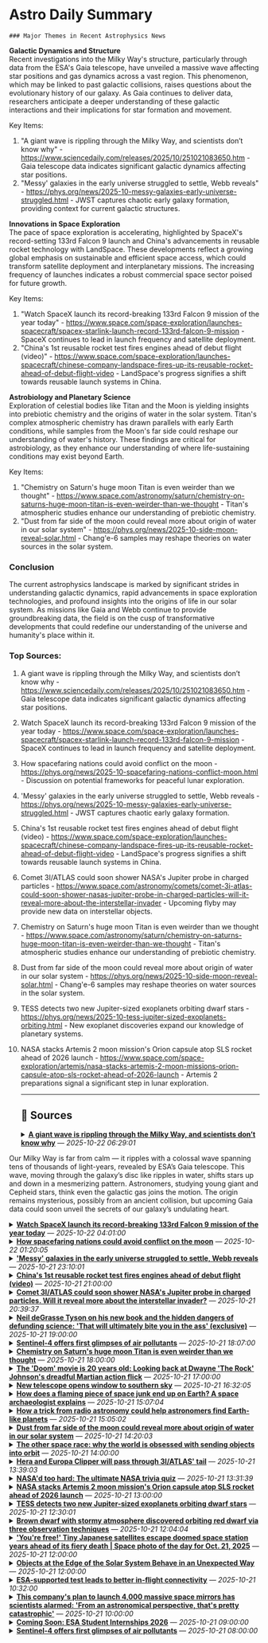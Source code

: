 # Astro Daily Summary

    ### Major Themes in Recent Astrophysics News

**Galactic Dynamics and Structure**  
Recent investigations into the Milky Way's structure, particularly through data from the ESA's Gaia telescope, have unveiled a massive wave affecting star positions and gas dynamics across a vast region. This phenomenon, which may be linked to past galactic collisions, raises questions about the evolutionary history of our galaxy. As Gaia continues to deliver data, researchers anticipate a deeper understanding of these galactic interactions and their implications for star formation and movement.

Key Items:  
1. "A giant wave is rippling through the Milky Way, and scientists don’t know why" - https://www.sciencedaily.com/releases/2025/10/251021083650.htm - Gaia telescope data indicates significant galactic dynamics affecting star positions.  
2. "Messy' galaxies in the early universe struggled to settle, Webb reveals" - https://phys.org/news/2025-10-messy-galaxies-early-universe-struggled.html - JWST captures chaotic early galaxy formation, providing context for current galactic structures.

**Innovations in Space Exploration**  
The pace of space exploration is accelerating, highlighted by SpaceX's record-setting 133rd Falcon 9 launch and China's advancements in reusable rocket technology with LandSpace. These developments reflect a growing global emphasis on sustainable and efficient space access, which could transform satellite deployment and interplanetary missions. The increasing frequency of launches indicates a robust commercial space sector poised for future growth.

Key Items:  
1. "Watch SpaceX launch its record-breaking 133rd Falcon 9 mission of the year today" - https://www.space.com/space-exploration/launches-spacecraft/spacex-starlink-launch-record-133rd-falcon-9-mission - SpaceX continues to lead in launch frequency and satellite deployment.  
2. "China's 1st reusable rocket test fires engines ahead of debut flight (video)" - https://www.space.com/space-exploration/launches-spacecraft/chinese-company-landspace-fires-up-its-reusable-rocket-ahead-of-debut-flight-video - LandSpace's progress signifies a shift towards reusable launch systems in China.

**Astrobiology and Planetary Science**  
Exploration of celestial bodies like Titan and the Moon is yielding insights into prebiotic chemistry and the origins of water in the solar system. Titan's complex atmospheric chemistry has drawn parallels with early Earth conditions, while samples from the Moon's far side could reshape our understanding of water's history. These findings are critical for astrobiology, as they enhance our understanding of where life-sustaining conditions may exist beyond Earth.

Key Items:  
1. "Chemistry on Saturn's huge moon Titan is even weirder than we thought" - https://www.space.com/astronomy/saturn/chemistry-on-saturns-huge-moon-titan-is-even-weirder-than-we-thought - Titan's atmospheric studies enhance our understanding of prebiotic chemistry.  
2. "Dust from far side of the moon could reveal more about origin of water in our solar system" - https://phys.org/news/2025-10-side-moon-reveal-solar.html - Chang'e-6 samples may reshape theories on water sources in the solar system.

### Conclusion
The current astrophysics landscape is marked by significant strides in understanding galactic dynamics, rapid advancements in space exploration technologies, and profound insights into the origins of life in our solar system. As missions like Gaia and Webb continue to provide groundbreaking data, the field is on the cusp of transformative developments that could redefine our understanding of the universe and humanity's place within it.

### Top Sources:
1. A giant wave is rippling through the Milky Way, and scientists don’t know why - https://www.sciencedaily.com/releases/2025/10/251021083650.htm - Gaia telescope data indicates significant galactic dynamics affecting star positions.  
2. Watch SpaceX launch its record-breaking 133rd Falcon 9 mission of the year today - https://www.space.com/space-exploration/launches-spacecraft/spacex-starlink-launch-record-133rd-falcon-9-mission - SpaceX continues to lead in launch frequency and satellite deployment.  
3. How spacefaring nations could avoid conflict on the moon - https://phys.org/news/2025-10-spacefaring-nations-conflict-moon.html - Discussion on potential frameworks for peaceful lunar exploration.  
4. 'Messy' galaxies in the early universe struggled to settle, Webb reveals - https://phys.org/news/2025-10-messy-galaxies-early-universe-struggled.html - JWST captures chaotic early galaxy formation.  
5. China's 1st reusable rocket test fires engines ahead of debut flight (video) - https://www.space.com/space-exploration/launches-spacecraft/chinese-company-landspace-fires-up-its-reusable-rocket-ahead-of-debut-flight-video - LandSpace's progress signifies a shift towards reusable launch systems in China.  
6. Comet 3I/ATLAS could soon shower NASA's Jupiter probe in charged particles - https://www.space.com/astronomy/comets/comet-3i-atlas-could-soon-shower-nasas-jupiter-probe-in-charged-particles-will-it-reveal-more-about-the-interstellar-invader - Upcoming flyby may provide new data on interstellar objects.  
7. Chemistry on Saturn's huge moon Titan is even weirder than we thought - https://www.space.com/astronomy/saturn/chemistry-on-saturns-huge-moon-titan-is-even-weirder-than-we-thought - Titan's atmospheric studies enhance our understanding of prebiotic chemistry.  
8. Dust from far side of the moon could reveal more about origin of water in our solar system - https://phys.org/news/2025-10-side-moon-reveal-solar.html - Chang'e-6 samples may reshape theories on water sources in the solar system.  
9. TESS detects two new Jupiter-sized exoplanets orbiting dwarf stars - https://phys.org/news/2025-10-tess-jupiter-sized-exoplanets-orbiting.html - New exoplanet discoveries expand our knowledge of planetary systems.  
10. NASA stacks Artemis 2 moon mission's Orion capsule atop SLS rocket ahead of 2026 launch - https://www.space.com/space-exploration/artemis/nasa-stacks-artemis-2-moon-missions-orion-capsule-atop-sls-rocket-ahead-of-2026-launch - Artemis 2 preparations signal a significant step in lunar exploration.
                
    ---
                
    ## 📰 Sources
    <details><summary><strong><a href='https://www.sciencedaily.com/releases/2025/10/251021083650.htm' target='_blank'>A giant wave is rippling through the Milky Way, and scientists don’t know why</a></strong> — <em>2025-10-22 06:29:01</em></summary>

Our Milky Way is far from calm — it ripples with a colossal wave spanning tens of thousands of light-years, revealed by ESA’s Gaia telescope. This wave, moving through the galaxy’s disc like ripples in water, shifts stars up and down in a mesmerizing pattern. Astronomers, studying young giant and Cepheid stars, think even the galactic gas joins the motion. The origin remains mysterious, possibly from an ancient collision, but upcoming Gaia data could soon unveil the secrets of our galaxy’s undulating heart.

</details>

<details><summary><strong><a href='https://www.space.com/space-exploration/launches-spacecraft/spacex-starlink-launch-record-133rd-falcon-9-mission' target='_blank'>Watch SpaceX launch its record-breaking 133rd Falcon 9 mission of the year today</a></strong> — <em>2025-10-22 04:01:00</em></summary>

SpaceX will launch its record-breaking 133rd Falcon 9 mission of 2025 today (Oct. 22), and you can watch the action live.

</details>

<details><summary><strong><a href='https://phys.org/news/2025-10-spacefaring-nations-conflict-moon.html' target='_blank'>How spacefaring nations could avoid conflict on the moon</a></strong> — <em>2025-10-22 01:20:05</em></summary>

In the 1960s, Frank Sinatra's song "Fly Me to the Moon" became closely associated with the Apollo missions. The optimistic track was recorded in 1964, when US success against the Soviet Union in the moon race was not assured.

</details>

<details><summary><strong><a href='https://phys.org/news/2025-10-messy-galaxies-early-universe-struggled.html' target='_blank'>'Messy' galaxies in the early universe struggled to settle, Webb reveals</a></strong> — <em>2025-10-21 23:10:01</em></summary>

Astronomers using the James Webb Space Telescope (JWST) have captured the most detailed look yet at how galaxies formed just a few hundred million years after the Big Bang—and found they were far more chaotic and messy than those we see today.

</details>

<details><summary><strong><a href='https://www.space.com/space-exploration/launches-spacecraft/chinese-company-landspace-fires-up-its-reusable-rocket-ahead-of-debut-flight-video' target='_blank'>China's 1st reusable rocket test fires engines ahead of debut flight (video)</a></strong> — <em>2025-10-21 21:00:00</em></summary>

LandSpace conducted a static-fire test with its Zhuque-3 rocket recently, an important step in the prep work ahead of the partially reusable rocket's debut launch.

</details>

<details><summary><strong><a href='https://www.space.com/astronomy/comets/comet-3i-atlas-could-soon-shower-nasas-jupiter-probe-in-charged-particles-will-it-reveal-more-about-the-interstellar-invader' target='_blank'>Comet 3I/ATLAS could soon shower NASA's Jupiter probe in charged particles. Will it reveal more about the interstellar invader?</a></strong> — <em>2025-10-21 20:39:37</em></summary>

At the end of October Europa Clipper will fly in line with 3I/ATLAS’ ion tail — but will any of the charged particles reach the spacecraft, and will the spacecraft be ready to receive them?

</details>

<details><summary><strong><a href='https://www.space.com/entertainment/space-books/neil-degrasse-tyson-on-his-new-book-and-the-hidden-dangers-of-defunding-science-that-will-ultimately-bite-you-in-the-ass-exclusive' target='_blank'>Neil deGrasse Tyson on his new book and the hidden dangers of defunding science: 'That will ultimately bite you in the ass' (exclusive)</a></strong> — <em>2025-10-21 19:00:00</em></summary>

We spoke with Neil deGrasse Tyson about his new Q&A book "Just Visiting This Planet: Further Scientific Adventures of Merlin From Omniscia" arriving on Oct. 21, 2025.

</details>

<details><summary><strong><a href='https://phys.org/news/2025-10-sentinel-glimpses-air-pollutants.html' target='_blank'>Sentinel-4 offers first glimpses of air pollutants</a></strong> — <em>2025-10-21 18:07:00</em></summary>

The new Copernicus Sentinel-4 mission has delivered its first images, highlighting concentrations of atmospheric nitrogen dioxide, sulfur dioxide and ozone. Despite being preliminary, these images mark a major milestone in Europe's ability to monitor air quality all the way from geostationary orbit, 36,000 kilometers above Earth.

</details>

<details><summary><strong><a href='https://www.space.com/astronomy/saturn/chemistry-on-saturns-huge-moon-titan-is-even-weirder-than-we-thought' target='_blank'>Chemistry on Saturn's huge moon Titan is even weirder than we thought</a></strong> — <em>2025-10-21 18:00:00</em></summary>

Titan's chemical inventory is believed to bear some resemblance to the prebiotic soup on the early Earth.

</details>

<details><summary><strong><a href='https://www.space.com/entertainment/space-movies-shows/doom-at-20-a-staggeringly-dull-movie-that-really-should-have-been-left-buried-on-mars' target='_blank'>The 'Doom' movie is 20 years old: Looking back at Dwayne 'The Rock' Johnson's dreadful Martian action flick</a></strong> — <em>2025-10-21 17:00:00</em></summary>

Not even The People's Champion can save you from this Martian disaster.

</details>

<details><summary><strong><a href='https://phys.org/news/2025-10-telescope-window-southern-sky.html' target='_blank'>New telescope opens window to southern sky</a></strong> — <em>2025-10-21 16:32:05</em></summary>

A powerful new telescope has captured its first glimpse of the cosmos, and could transform our understanding of how stars, galaxies and black holes evolve.

</details>

<details><summary><strong><a href='https://phys.org/news/2025-10-flaming-piece-space-junk-earth.html' target='_blank'>How does a flaming piece of space junk end up on Earth? A space archaeologist explains</a></strong> — <em>2025-10-21 15:07:04</em></summary>

The mysterious object was on fire and lying in the middle of a remote dirt road in Western Australia's Pilbara region when mine workers stumbled upon it.

</details>

<details><summary><strong><a href='https://phys.org/news/2025-10-radio-astronomy-astronomers-earth-planets.html' target='_blank'>How a trick from radio astronomy could help astronomers find Earth-like planets</a></strong> — <em>2025-10-21 15:05:02</em></summary>

The wavelengths of radio light are so large that you can't capture a high-resolution image with a single dish. To capture an image as sharp as, say, the Hubble telescope, you'd need a radio dish tens of kilometers across. So radio astronomers took a different approach. They used an array of dozens of antennas, each capturing their own signal.

</details>

<details><summary><strong><a href='https://phys.org/news/2025-10-side-moon-reveal-solar.html' target='_blank'>Dust from far side of the moon could reveal more about origin of water in our solar system</a></strong> — <em>2025-10-21 14:20:03</em></summary>

Dust brought back to Earth by China's Chang'e-6 mission contains rare meteorite relics that could change our understanding of sources of water and other life-essential ingredients in our solar system.

</details>

<details><summary><strong><a href='https://www.space.com/space-exploration/the-other-space-race-why-the-world-is-obsessed-with-sending-objects-into-orbit' target='_blank'>The other space race: why the world is obsessed with sending objects into orbit</a></strong> — <em>2025-10-21 14:00:00</em></summary>

An academic dives into "the other space race" as countries work to send satellites and other objects into orbit around the Earth.

</details>

<details><summary><strong><a href='https://phys.org/news/2025-10-hera-europa-clipper-3iatlas-tail.html' target='_blank'>Hera and Europa Clipper will pass through 3I/ATLAS' tail</a></strong> — <em>2025-10-21 13:39:03</em></summary>

All sorts of crazy things have been suggested regarding 3I/ATLAS, the third known interstellar object that we've discovered. Some are simply conspiracy theories about it being an alien spacecraft, while others have been well-thought-out suggestions, like using Martian-based probes to observe the comet as it streaked past the red planet. A new paper pre-published on arXiv and accepted for publication by the Research Notes of the American Astronomical Society by Samuel Grand and Geraint Jones, of the Finnish Meteorological Institute and ESA respectively, falls into the latter category, and suggests utilizing two spacecraft already en route to their separate destinations to potentially detect ions from the object's spectacular tail that has formed as it approaches the sun.

</details>

<details><summary><strong><a href='https://www.space.com/space-exploration/nasad-too-hard-the-ultimate-nasa-trivia-quiz' target='_blank'>NASA'd too hard: The ultimate NASA trivia quiz</a></strong> — <em>2025-10-21 13:31:39</em></summary>

Test your knowledge of NASA's triumphs, setbacks, and space-age breakthroughs that define this space agency's legendary history.

</details>

<details><summary><strong><a href='https://www.space.com/space-exploration/artemis/nasa-stacks-artemis-2-moon-missions-orion-capsule-atop-sls-rocket-ahead-of-2026-launch' target='_blank'>NASA stacks Artemis 2 moon mission's Orion capsule atop SLS rocket ahead of 2026 launch</a></strong> — <em>2025-10-21 13:00:00</em></summary>

The Artemis 2 SLS rocket that will launch the next astronauts around the moon is all put together inside NASA's Vehicle Assembly Building.

</details>

<details><summary><strong><a href='https://phys.org/news/2025-10-tess-jupiter-sized-exoplanets-orbiting.html' target='_blank'>TESS detects two new Jupiter-sized exoplanets orbiting dwarf stars</a></strong> — <em>2025-10-21 12:30:01</em></summary>

Using NASA's Transiting Exoplanet Survey Satellite (TESS), astronomers from the University of California, Irvine (UCI) and elsewhere, have discovered two new exoplanets orbiting M-dwarf stars. The newfound alien worlds are similar in size to Jupiter and have Saturn-like densities. The finding was reported in a research paper published Oct. 13 on the arXiv pre-print server .

</details>

<details><summary><strong><a href='https://phys.org/news/2025-10-brown-dwarf-stormy-atmosphere-orbiting.html' target='_blank'>Brown dwarf with stormy atmosphere discovered orbiting red dwarf via three observation techniques</a></strong> — <em>2025-10-21 12:04:04</em></summary>

By combining the power of ground-based and space-based telescopes, astronomers have discovered a new brown dwarf—a type of object that lies between a star and a planet—orbiting a small star about 55 light-years from Earth. In addition, infrared observations revealed variations in its brightness, suggesting that clouds and storms may be forming and moving within the brown dwarf's atmosphere.

</details>

<details><summary><strong><a href='https://www.space.com/space-exploration/international-space-station/youre-free-tiny-japanese-satellites-escape-doomed-space-station-years-ahead-of-its-fiery-death-space-photo-of-the-day-for-oct-21-2025' target='_blank'>'You're free!' Tiny Japanese satellites escape doomed space station years ahead of its fiery death | Space photo of the day for Oct. 21, 2025</a></strong> — <em>2025-10-21 12:00:00</em></summary>

JAXA has successfully deployed three new Cubesats from the International Space Station's Kibo module, marking another step in democratizing access to space.

</details>

<details><summary><strong><a href='https://skyandtelescope.org/astronomy-news/objects-at-the-edge-of-the-solar-system-behave-in-an-unexpected-way/' target='_blank'>Objects at the Edge of the Solar System Behave in an Unexpected Way</a></strong> — <em>2025-10-21 12:00:00</em></summary>

In a surprise to researchers, the small, icy bodies beyond Pluto's orbit tend to rotate opposite the way they move around the Sun, which might say something about how they formed.
The post Objects at the Edge of the Solar System Behave in an Unexpected Way appeared first on Sky & Telescope.

</details>

<details><summary><strong><a href='https://www.esa.int/Applications/Connectivity_and_Secure_Communications/ESA-supported_test_leads_to_better_in-flight_connectivity' target='_blank'>ESA-supported test leads to better in-flight connectivity</a></strong> — <em>2025-10-21 10:32:00</em></summary>


Better in-flight streaming and video-calling might just become more accessible thanks to a project supported by the European Space Agency (ESA). Building upon the success of an experiment for a new type of antenna terminal together with ESA, Viasat – a global leader in satellite communications – now plans to commercialise its new in-flight connectivity solution called Viasat Amara.

</details>

<details><summary><strong><a href='https://www.space.com/space-exploration/satellites/this-companys-plan-to-launch-4-000-massive-space-mirrors-has-scientists-alarmed-from-an-astronomical-perspective-thats-pretty-catastrophic' target='_blank'>This company's plan to launch 4,000 massive space mirrors has scientists alarmed: 'From an astronomical perspective, that's pretty catastrophic'</a></strong> — <em>2025-10-21 10:00:00</em></summary>

Reflect Orbital has applied for a Federal Communications Commission (FCC) license to launch a giant mirror to space next year.

</details>

<details><summary><strong><a href='https://www.esa.int/About_Us/Careers_at_ESA/Coming_Soon_ESA_Student_Internships_2026' target='_blank'>Coming Soon: ESA Student Internships 2026</a></strong> — <em>2025-10-21 09:00:00</em></summary>


Are you ready to take your first step into the space sector? The countdown has begun for the launch of the European Space Agency's 2026 Student Internship Programme, and you could be part of it. Applications open the first week of November.

</details>

<details><summary><strong><a href='https://www.esa.int/Applications/Observing_the_Earth/Copernicus/Sentinel-4/Sentinel-4_offers_first_glimpses_of_air_pollutants' target='_blank'>Sentinel-4 offers first glimpses of air pollutants</a></strong> — <em>2025-10-21 08:00:00</em></summary>


The new Copernicus Sentinel-4 mission has delivered its first images, highlighting concentrations of atmospheric nitrogen dioxide, sulphur dioxide and ozone. Despite being preliminary, these images mark a major milestone in Europe’s ability to monitor air quality all the way from geostationary orbit, 36 000 kilometres above Earth.

</details>

